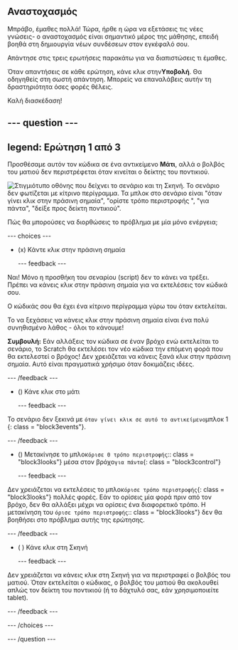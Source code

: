 ## Αναστοχασμός

Μπράβο, έμαθες πολλά! Τώρα, ήρθε η ώρα να εξετάσεις τις νέες γνώσεις- ο αναστοχασμός είναι σημαντικό μέρος της μάθησης, επειδή βοηθά στη δημιουργία νέων συνδέσεων στον εγκέφαλό σου.

Απάντησε στις τρεις ερωτήσεις παρακάτω για να διαπιστώσεις τι έμαθες.

Όταν απαντήσεις σε κάθε ερώτηση, κάνε κλικ στην**Υποβολή**. Θα οδηγηθείς στη σωστή απάντηση. Μπορείς να επαναλάβεις αυτήν τη δραστηριότητα όσες φορές θέλεις.

Καλή διασκέδαση!

--- question ---
---
legend: Ερώτηση 1 από 3
---

Προσθέσαμε αυτόν τον κώδικα σε ένα αντικείμενο **Μάτι**, αλλά ο βολβός του ματιού δεν περιστρέφεται όταν κινείται ο δείκτης του ποντικιού.

![Στιγμιότυπο οθόνης που δείχνει το σενάριο και τη Σκηνή. Το σενάριο δεν φωτίζεται με κίτρινο περίγραμμα. Τα μπλοκ στο σενάριο είναι "όταν γίνει κλικ στην πράσινη σημαία", "ορίστε τρόπο περιστροφής ", "για πάντα", "δείξε προς δείκτη ποντικιού".](images/code-not-running.png)

Πώς θα μπορούσες να διορθώσεις το πρόβλημα με μία μόνο ενέργεια;

--- choices ---

- (x) Κάντε κλικ στην πράσινη σημαία

  --- feedback ---

Ναι! Μόνο η προσθήκη του σεναρίου (script) δεν το κάνει να τρέξει. Πρέπει να κάνεις κλικ στην πράσινη σημαία για να εκτελέσεις τον κώδικά σου.

Ο κώδικάς σου θα έχει ένα κίτρινο περίγραμμα γύρω του όταν εκτελείται.

Το να ξεχάσεις να κάνεις κλικ στην πράσινη σημαία είναι ένα πολύ συνηθισμένο λάθος - όλοι το κάνουμε!

**Συμβουλή:** Εάν αλλάξεις τον κώδικα σε έναν βρόχο ενώ εκτελείται το σενάριο, το Scratch θα εκτελέσει τον νέο κώδικα την επόμενη φορά που θα εκτελεστεί ο βρόχος! Δεν χρειάζεται να κάνεις ξανά κλικ στην πράσινη σημαία. Αυτό είναι πραγματικά χρήσιμο όταν δοκιμάζεις ιδέες.

  --- /feedback ---

- () Κάνε κλικ στο μάτι

  --- feedback ---

Το σενάριο δεν ξεκινά με `όταν γίνει κλικ σε αυτό το αντικείμενο`μπλοκ 1 {: class = "block3events"}.

  --- /feedback ---

- () Μετακίνησε το μπλοκ`όρισε 0 τρόπο περιστροφής`:: class = "block3looks"} μέσα στον βρόχο`για πάντα`{: class = "block3control"}

  --- feedback ---

Δεν χρειάζεται να εκτελέσεις το μπλοκ`όρισε τρόπο περιστροφής`{: class = "block3looks"} πολλές φορές. Εάν το ορίσεις μία φορά πριν από τον βρόχο, δεν θα αλλάξει μέχρι να ορίσεις ένα διαφορετικό τρόπο. Η μετακίνηση του `όρισε τρόπο περιστροφής`:: class = "block3looks"} δεν θα βοηθήσει στο πρόβλημα αυτής της ερώτησης.

  --- /feedback ---

- ( ) Κάνε κλικ στη Σκηνή

  --- feedback ---

Δεν χρειάζεται να κάνεις κλικ στη Σκηνή για να περιστραφεί ο βολβός του ματιού. Όταν εκτελείται ο κώδικας, ο βολβός του ματιού θα ακολουθεί απλώς τον δείκτη του ποντικιού (ή το δάχτυλό σας, εάν χρησιμοποιείτε tablet).

  --- /feedback ---

--- /choices ---

--- /question ---
